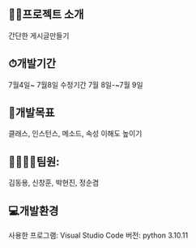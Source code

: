 ## 👨‍🏫프로젝트 소개
간단한 게시글만들기
## ⏱개발기간 
7월4일~ 7월8일
수정기간 7월 8일-~7월 9일
## 📌개발목표
클래스, 인스턴스, 메소드, 속성 이해도 높이기
## 🙍‍♂️🙍‍♀️팀원:
김동용, 신창훈, 박현진, 정순겸
## 💻개발환경
사용한 프로그램: Visual Studio Code
버전: python 3.10.11

